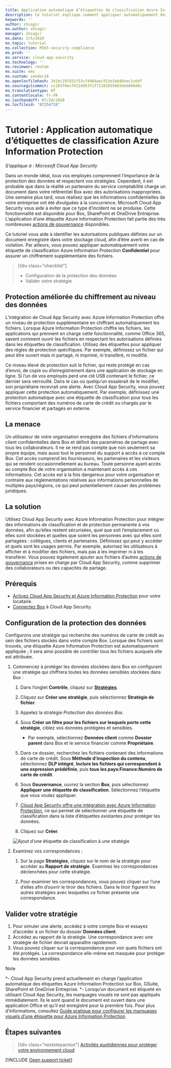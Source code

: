 ```yaml
---
title: Application automatique d’étiquettes de classification Azure Information Protection
description: Ce tutoriel explique comment appliquer automatiquement des étiquettes de classification Azure Information Protection dans Microsoft Cloud App Security.
keywords: ''
author: shsagir
ms.author: shsagir
manager: shsagir
ms.date: 3/5/2019
ms.topic: tutorial
ms.collection: M365-security-compliance
ms.prod: ''
ms.service: cloud-app-security
ms.technology: ''
ms.reviewer: reutam
ms.suite: ems
ms.custom: seodec18
ms.openlocfilehash: 341bc297d31f53cf446baec553e3abd6eec1c6df
ms.sourcegitcommit: cc283f0ecf8124953f1f71181655603de6846d8c
ms.translationtype: HT
ms.contentlocale: fr-FR
ms.lasthandoff: 07/28/2020
ms.locfileid: "87254718"
---
```

# <a name="tutorial-automatically-apply-azure-information-protection-classification-labels"></a>Tutoriel : Application automatique d’étiquettes de classification Azure Information Protection

*S’applique à : Microsoft Cloud App Security*

Dans un monde idéal, tous vos employés comprennent l’importance de la protection des données et respectent vos stratégies. Cependant, il est probable que dans la réalité un partenaire du service comptabilité charge un document dans votre référentiel Box avec des autorisations inappropriées. Une semaine plus tard, vous réalisez que les informations confidentielles de votre entreprise ont été divulguées à la concurrence. Microsoft Cloud App Security vous aide à éviter que ce type d’incident ne se produise. Cette fonctionnalité est disponible pour Box, SharePoint et OneDrive Entreprise. L’application d’une étiquette Azure Information Protection fait partie des très nombreuses [actions de gouvernance](governance-actions.md) disponibles.

Ce tutoriel vous aide à identifier les autorisations publiques définies sur un document enregistré dans votre stockage cloud, afin d’être averti en cas de violation. Par ailleurs, vous pouvez appliquer automatiquement votre étiquette de classification Azure Information Protection **Confidentiel** pour assurer un chiffrement supplémentaire des fichiers.

> [!div class="checklist"]
>
> * Configuration de la protection des données
> * Valider votre stratégie

## <a name="enhanced-data-level-encryption-protection"></a>Protection améliorée du chiffrement au niveau des données

L’intégration de Cloud App Security avec Azure Information Protection offre un niveau de protection supplémentaire en chiffrant automatiquement les fichiers. Lorsque Azure Information Protection chiffre les fichiers, les applications qui prennent en charge cette fonctionnalité, comme Office 365, savent comment ouvrir les fichiers en respectant les autorisations définies dans les étiquettes de classification. Utilisez des étiquettes pour appliquer des règles de protection spécifiques. Par exemple, définissez un fichier qui peut être ouvert mais ni partagé, ni imprimé, ni transféré, ni modifié.

Ce niveau élevé de protection suit le fichier, qui reste protégé en cas d’envoi, de copie ou d’enregistrement dans une application de stockage en ligne. Si l’un de vos employés perd une clé USB contenant le fichier, ce dernier sera verrouillé. Dans le cas où quelqu’un essaierait de le modifier, son propriétaire recevrait une alerte. Avec Cloud App Security, vous pouvez appliquer cette protection automatiquement. Par exemple, définissez une protection automatique avec une étiquette de classification pour tous les fichiers comportant des numéros de carte de crédit ou chargés par le service financier et partagés en externe.

## <a name="the-threat"></a>La menace

Un utilisateur de votre organisation enregistre des fichiers d’informations client confidentielles dans Box et définit des paramètres de partage avec tous les collaborateurs. Il ne se rend pas compte que non seulement sa propre équipe, mais aussi tout le personnel du support a accès à ce compte Box. Cet accès comprend les fournisseurs, les partenaires et les visiteurs qui se rendent occasionnellement au bureau. Toute personne ayant accès au compte Box de votre organisation a maintenant accès à ces informations. Cet accès est à la fois dangereux pour votre organisation et contraire aux réglementations relatives aux informations personnelles de multiples pays/régions, ce qui peut potentiellement causer des problèmes juridiques.

## <a name="the-solution"></a>La solution

Utilisez Cloud App Security avec Azure Information Protection pour intégrer des informations de classification et de protection permanente à vos données, afin qu’elles restent sécurisées, quel que soit l’emplacement où elles sont stockées et quelles que soient les personnes avec qui elles sont partagées : collègues, clients et partenaires. Définissez qui peut y accéder et quels sont les usages permis. Par exemple, autorisez les utilisateurs à afficher et à modifier des fichiers, mais pas à les imprimer ni à les transférer. Vous pouvez également ajouter aux fichiers d’autres [actions de gouvernance](governance-actions.md) prises en charge par Cloud App Security, comme supprimer des collaborateurs ou des capacités de partage.

## <a name="prerequisites"></a>Prérequis

* [Activez Cloud App Security et Azure Information Protection](azip-integration.md) pour votre locataire.
* [Connectez Box](connect-box-to-microsoft-cloud-app-security.md) à Cloud App Security.

## <a name="set-up-data-protection"></a>Configuration de la protection des données

Configurons une stratégie qui recherche des numéros de carte de crédit au sein des fichiers stockés dans votre compte Box. Lorsque des fichiers sont trouvés, une étiquette Azure Information Protection est automatiquement appliquée ; il sera ainsi possible de contrôler tous les fichiers auxquels elle est attribuée.

1. Commencez à protéger les données stockées dans Box en configurant une stratégie qui chiffrera toutes les données sensibles stockées dans Box :

    1. Dans l’onglet **Contrôle**, cliquez sur [**Stratégies**](control-cloud-apps-with-policies.md).

    2. Cliquez sur **Créer une stratégie**, puis sélectionnez **Stratégie de fichier**.

    3. Appelez la stratégie *Protection des données Box*.

    4. Sous **Créer un filtre pour les fichiers sur lesquels porte cette stratégie**, ciblez vos données protégées et sensibles.
        * Par exemple, sélectionnez **Données client** comme **Dossier parent** dans Box et le service financier comme **Propriétaire**.

    5. Dans ce dossier, recherchez les fichiers contenant des informations de carte de crédit. Sous **Méthode d’inspection du contenu**, sélectionnez **DLP intégré**, **Inclure les fichiers qui correspondent à une expression prédéfinie**, puis **tous les pays:Finance:Numéro de carte de crédit**.

    6. Sous **Gouvernance**, ouvrez la section **Box**, puis sélectionnez **Appliquer une étiquette de classification**. Sélectionnez l’étiquette que vous voulez appliquer.

    7. [Cloud App Security offre une intégration avec Azure Information Protection](azip-integration.md), ce qui permet de sélectionner une étiquette de classification dans la liste d’étiquettes existantes pour protéger les données.

    8. Cliquez sur **Créer**.

   ![Ajout d’une étiquette de classification à une stratégie](media/aip-auto-policy.png)

2. Examinez vos correspondances :

    1. Sur la page **Stratégies**, cliquez sur le nom de la stratégie pour accéder au **Rapport de stratégie**. Examinez les correspondances déclenchées pour cette stratégie.

    2. Pour examiner les correspondances, vous pouvez cliquer sur l’une d’elles afin d’ouvrir le tiroir des fichiers. Dans le tiroir figurent les autres stratégies avec lesquelles ce fichier présente une correspondance.

## <a name="validate-your-policy"></a>Valider votre stratégie

1. Pour simuler une alerte, accédez à votre compte Box et essayez d’accéder à un fichier du dossier **Données client**.
2. Accédez au rapport de la stratégie. Une correspondance avec une stratégie de fichier devrait apparaître rapidement.
3. Vous pouvez cliquer sur la correspondance pour voir quels fichiers ont été protégés. La correspondance elle-même est masquée pour protéger les données sensibles.

>[!NOTE]
>
> *- Cloud App Security prend actuellement en charge l’application automatique des étiquettes Azure Information Protection sur Box, GSuite, SharePoint et OneDrive Entreprise.
> *- Lorsqu’un document est étiqueté en utilisant Cloud App Security, les marquages visuels ne sont pas appliqués immédiatement. Ils le sont quand le document est ouvert dans une application Office et qu’il est enregistré pour la première fois. Pour plus d’informations, consultez [Guide pratique pour configurer les marquages visuels d’une étiquette pour Azure Information Protection](https://docs.microsoft.com/information-protection/deploy-use/configure-policy-markings#when-visual-markings-are-applied).

## <a name="next-steps"></a>Étapes suivantes

> [!div class="nextstepaction"]
> [Activités quotidiennes pour protéger votre environnement cloud](daily-activities-to-protect-your-cloud-environment.md)

[!INCLUDE [Open support ticket](includes/support.md)]
